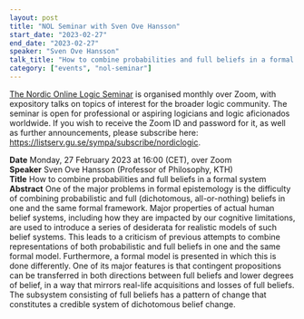 ```yaml
---
layout: post
title: "NOL Seminar with Sven Ove Hansson"
start_date: "2023-02-27"
end_date: "2023-02-27"
speaker: "Sven Ove Hansson"
talk_title: "How to combine probabilities and full beliefs in a formal system"
category: ["events", "nol-seminar"]
---
```

[The Nordic Online Logic Seminar](/the-NOL-seminar.html)
is organised monthly over Zoom, with expository talks on topics of interest for
the broader logic community. The seminar is open for professional or aspiring
logicians and logic aficionados worldwide. If you wish to receive the Zoom ID
and password for it, as well as further announcements, please subscribe here:
<https://listserv.gu.se/sympa/subscribe/nordiclogic>.

**Date** Monday, 27 February 2023 at 16:00 (CET), over Zoom  
**Speaker** Sven Ove Hansson (Professor of Philosophy, KTH)  
**Title** How to combine probabilities and full beliefs in a formal system  
**Abstract** One of the major problems in formal epistemology is the difficulty
of combining probabilistic and full (dichotomous, all-or-nothing) beliefs in one
and the same formal framework. Major properties of actual human belief systems,
including how they are impacted by our cognitive limitations, are used to
introduce a series of desiderata for realistic models of such belief systems.
This leads to a criticism of previous attempts to combine representations of
both  probabilistic and full beliefs in one and the same formal model.
Furthermore, a formal model is presented in which this is done differently. One
of its major features is that contingent propositions can be transferred in both
directions between full beliefs and lower degrees of belief, in a way that
mirrors real-life acquisitions and losses of full beliefs. The subsystem
consisting of full beliefs has a pattern of change that constitutes a credible
system of dichotomous belief change.
